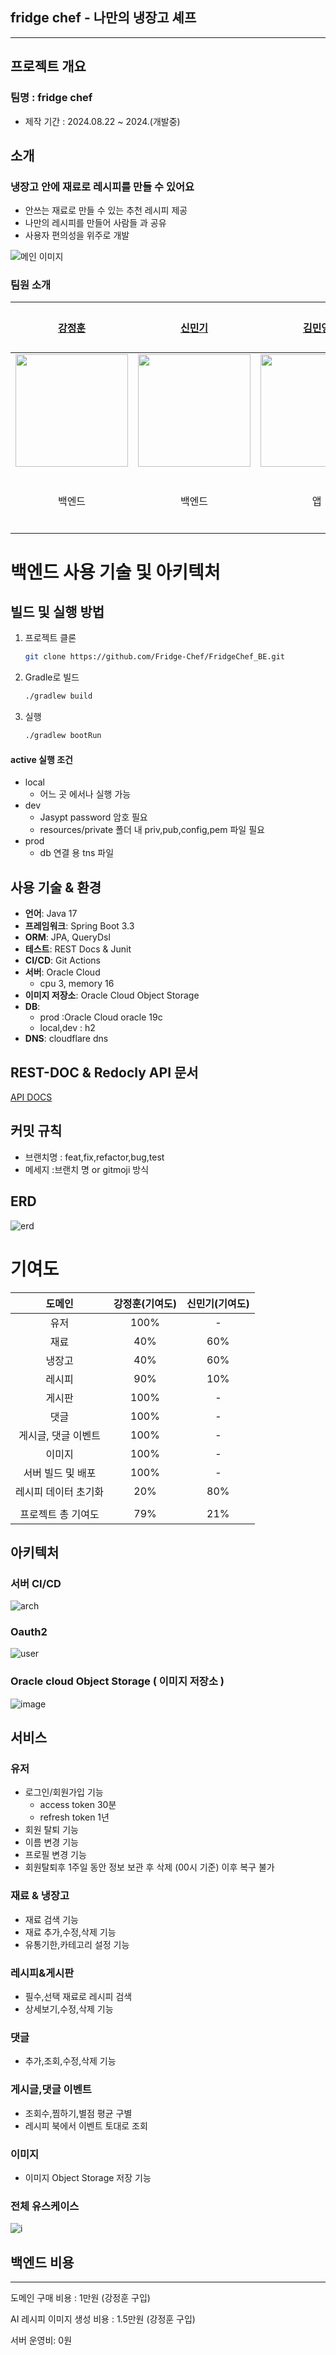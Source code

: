 ## fridge chef - 나만의 냉장고 셰프

---

## 프로젝트 개요
### 팀명 : fridge chef

- 제작 기간 : 2024.08.22 ~ 2024.(개발중)

## 소개
### 냉장고 안에 재료로 레시피를 만들 수 있어요

- 안쓰는 재료로 만들 수 있는 추천 레시피 제공
- 나만의 레시피를 만들어 사람들 과 공유
- 사용자 편의성을 위주로 개발

![메인 이미지](docs/intro.png)


### 팀원 소개

| [강정훈](https://github.com/JHKoder) | [신민기](https://github.com/ABCganada) | [김민영](https://github.com/alsendrha) | 이서인  |
|:-----------------------:|:-----------------------------------:|:-----------------------------------:|:----:|
| <img src="https://avatars.githubusercontent.com/u/105915960?v=4" width="180"/> | <img src="https://avatars.githubusercontent.com/u/96655921?s=96&v=4" width="180"/> |<img src="https://avatars.githubusercontent.com/u/95726561?s=96&v=4" width="180"/> |         |
| 백엔드  |  백엔드 |  앱 |  디자이너   |

# 백엔드 사용 기술 및 아키텍처

## 빌드 및 실행 방법

1. 프로젝트 클론
   ```bash
   git clone https://github.com/Fridge-Chef/FridgeChef_BE.git
   ```
2. Gradle로 빌드
   ```bash
   ./gradlew build
   ```
3. 실행
   ```bash
   ./gradlew bootRun
   ```

#### active 실행 조건
- local
    - 어느 곳 에서나 실행 가능
- dev
    - Jasypt password 암호 필요
    - resources/private 폴더 내 priv,pub,config,pem 파일 필요
- prod
    - db 연결 용 tns 파일

## 사용 기술 & 환경

- **언어**: Java 17
- **프레임워크**: Spring Boot 3.3
- **ORM**: JPA, QueryDsl
- **테스트**: REST Docs & Junit
- **CI/CD**: Git Actions
- **서버**: Oracle Cloud
    - cpu 3, memory 16
- **이미지 저장소**: Oracle Cloud Object Storage
- **DB**:
    - prod :Oracle Cloud oracle 19c
    - local,dev : h2
- **DNS**: cloudflare dns

## REST-DOC & Redocly API 문서

[API DOCS](https://fridgebe.site/docs.html)

## 커밋 규칙

- 브랜치명 : feat,fix,refactor,bug,test
- 메세지 :브랜치 명 or gitmoji 방식

## ERD

![erd](docs/db_erd6.png)

# 기여도

|     도메인     | 강정훈(기여도) | 신민기(기여도) |
|:-----------:|:--------:|:--------:|
|     유저      |   100%   |    -     |
|     재료      |   40%    |   60%    |
|     냉장고     |   40%    |   60%    |
|     레시피     |   90%    |   10%    |
|     게시판     |   100%   |    -     |
|     댓글      |   100%   |    -     |
| 게시글, 댓글 이벤트 |   100%   |    -     |
|     이미지     |   100%   |    -     |
| 서버 빌드 및 배포  |   100%   |    -     |
| 레시피 데이터 초기화 |   20%    |   80%    |
|             |          |          |
| 프로젝트 총 기여도  |   79%    |   21%    |


## 아키텍처

### 서버 CI/CD

![arch](docs/architecture.png)

### Oauth2

![user](docs/user.png)

### Oracle cloud Object Storage ( 이미지 저장소 )

![image](docs/image.png)

## 서비스
### 유저
- 로그인/회원가입 기능
  - access token 30분
  - refresh token 1년
- 회원 탈퇴 기능
- 이름 변경 기능
- 프로필 변경 기능 
- 회원탈퇴후 1주일 동안 정보 보관 후 삭제 (00시 기준) 이후 복구 불가
### 재료 & 냉장고
- 재료 검색 기능
- 재료 추가,수정,삭제 기능 
- 유통기한,카테고리 설정 기능
### 레시피&게시판
- 필수,선택 재료로 레시피 검색
- 상세보기,수정,삭제 기능
### 댓글
- 추가,조회,수정,삭제 기능 
### 게시글,댓글 이벤트
- 조회수,찜하기,별점 평균 구별
- 레시피 북에서 이벤트 토대로 조회
### 이미지
- 이미지 Object Storage 저장 기능


### 전체 유스케이스

![i](docs/img.png)


## 백엔드 비용

---

도메인 구매 비용 : 1만원 (강정훈 구입)<p>
AI 레시피 이미지 생성 비용 : 1.5만원 (강정훈 구입)<p>
서버 운영비: 0원





